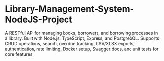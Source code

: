 # Library-Management-System-NodeJS-Project
A RESTful API for managing books, borrowers, and borrowing processes in a library. Built with Node.js, TypeScript, Express, and PostgreSQL. Supports CRUD operations, search, overdue tracking, CSV/XLSX exports, authentication, rate limiting, Docker setup, Swagger docs, and unit tests for core features.
